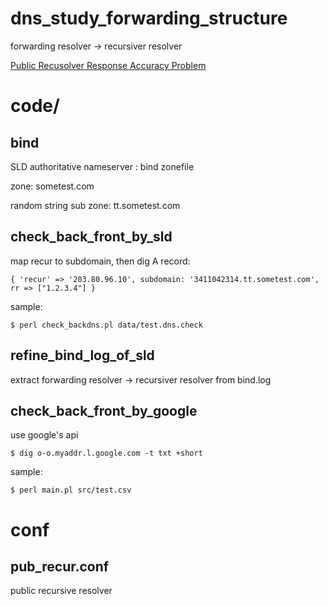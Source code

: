 # dns_study_forwarding_structure
forwarding resolver -> recursiver resolver

[Public Recusolver Response Accuracy Problem](public_resolver_response_accuracy.md)

# code/

## bind

SLD authoritative nameserver : bind zonefile

zone: sometest.com

random string sub zone: tt.sometest.com

## check_back_front_by_sld

map recur to subdomain, then dig A record: 

    { 'recur' => '203.80.96.10', subdomain: '3411042314.tt.sometest.com', rr => ["1.2.3.4"] }
    
sample: 

    $ perl check_backdns.pl data/test.dns.check

## refine_bind_log_of_sld

extract forwarding resolver -> recursiver resolver from bind.log

## check_back_front_by_google

use google's api

    $ dig o-o.myaddr.l.google.com -t txt +short

sample: 

    $ perl main.pl src/test.csv

# conf

## pub_recur.conf

public recursive resolver
